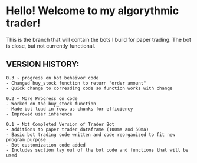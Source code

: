 # Hello! Welcome to my algorythmic trader!

This is the branch that will contain the bots I build for paper trading.
The bot is close, but not currently functional. 


## VERSION HISTORY:

```
0.3 ~ progress on bot behaivor code
- Changed buy_stock function to return "order amount"
- Quick change to corresding code so function works with change
```

```
0.2 ~ More Progress on code
- Worked on the buy_stock function
- Made bot load in rows as chunks for efficiency
- Improved user inference
```

```
0.1 ~ Not Completed Version of Trader Bot
- Additions to paper trader dataframe (100ma and 50ma)
- Basic bot trading code written and code reorganized to fit new program purpose
- Bot customization code added
- Includes section lay out of the bot code and functions that will be used
```
